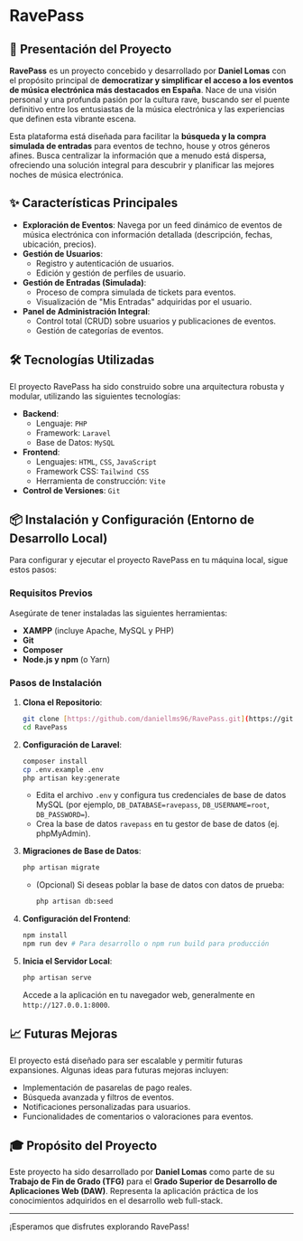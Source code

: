 # RavePass

## 🚀 Presentación del Proyecto

**RavePass** es un proyecto concebido y desarrollado por **Daniel Lomas** con el propósito principal de **democratizar y simplificar el acceso a los eventos de música electrónica más destacados en España**. Nace de una visión personal y una profunda pasión por la cultura rave, buscando ser el puente definitivo entre los entusiastas de la música electrónica y las experiencias que definen esta vibrante escena.

Esta plataforma está diseñada para facilitar la **búsqueda y la compra simulada de entradas** para eventos de techno, house y otros géneros afines. Busca centralizar la información que a menudo está dispersa, ofreciendo una solución integral para descubrir y planificar las mejores noches de música electrónica.

## ✨ Características Principales

* **Exploración de Eventos**: Navega por un feed dinámico de eventos de música electrónica con información detallada (descripción, fechas, ubicación, precios).
* **Gestión de Usuarios**:
    * Registro y autenticación de usuarios.
    * Edición y gestión de perfiles de usuario.
* **Gestión de Entradas (Simulada)**:
    * Proceso de compra simulada de tickets para eventos.
    * Visualización de "Mis Entradas" adquiridas por el usuario.
* **Panel de Administración Integral**:
    * Control total (CRUD) sobre usuarios y publicaciones de eventos.
    * Gestión de categorías de eventos.

## 🛠️ Tecnologías Utilizadas

El proyecto RavePass ha sido construido sobre una arquitectura robusta y modular, utilizando las siguientes tecnologías:

* **Backend**:
    * Lenguaje: `PHP`
    * Framework: `Laravel`
    * Base de Datos: `MySQL`
* **Frontend**:
    * Lenguajes: `HTML`, `CSS`, `JavaScript`
    * Framework CSS: `Tailwind CSS`
    * Herramienta de construcción: `Vite`
* **Control de Versiones**: `Git`

## 📦 Instalación y Configuración (Entorno de Desarrollo Local)

Para configurar y ejecutar el proyecto RavePass en tu máquina local, sigue estos pasos:

### Requisitos Previos

Asegúrate de tener instaladas las siguientes herramientas:

* **XAMPP** (incluye Apache, MySQL y PHP)
* **Git**
* **Composer**
* **Node.js y npm** (o Yarn)

### Pasos de Instalación

1.  **Clona el Repositorio**:
    ```bash
    git clone [https://github.com/daniellms96/RavePass.git](https://github.com/daniellms96/repositorioLomas.git)
    cd RavePass
    ```

2.  **Configuración de Laravel**:
    ```bash
    composer install
    cp .env.example .env
    php artisan key:generate
    ```
    * Edita el archivo `.env` y configura tus credenciales de base de datos MySQL (por ejemplo, `DB_DATABASE=ravepass`, `DB_USERNAME=root`, `DB_PASSWORD=`).
    * Crea la base de datos `ravepass` en tu gestor de base de datos (ej. phpMyAdmin).

3.  **Migraciones de Base de Datos**:
    ```bash
    php artisan migrate
    ```
    * (Opcional) Si deseas poblar la base de datos con datos de prueba:
        ```bash
        php artisan db:seed
        ```

4.  **Configuración del Frontend**:
    ```bash
    npm install
    npm run dev # Para desarrollo o npm run build para producción
    ```

5.  **Inicia el Servidor Local**:
    ```bash
    php artisan serve
    ```
    Accede a la aplicación en tu navegador web, generalmente en `http://127.0.0.1:8000`.

## 📈 Futuras Mejoras

El proyecto está diseñado para ser escalable y permitir futuras expansiones. Algunas ideas para futuras mejoras incluyen:

* Implementación de pasarelas de pago reales.
* Búsqueda avanzada y filtros de eventos.
* Notificaciones personalizadas para usuarios.
* Funcionalidades de comentarios o valoraciones para eventos.

## 🎓 Propósito del Proyecto

Este proyecto ha sido desarrollado por **Daniel Lomas** como parte de su **Trabajo de Fin de Grado (TFG)** para el **Grado Superior de Desarrollo de Aplicaciones Web (DAW)**. Representa la aplicación práctica de los conocimientos adquiridos en el desarrollo web full-stack.

---

¡Esperamos que disfrutes explorando RavePass!
